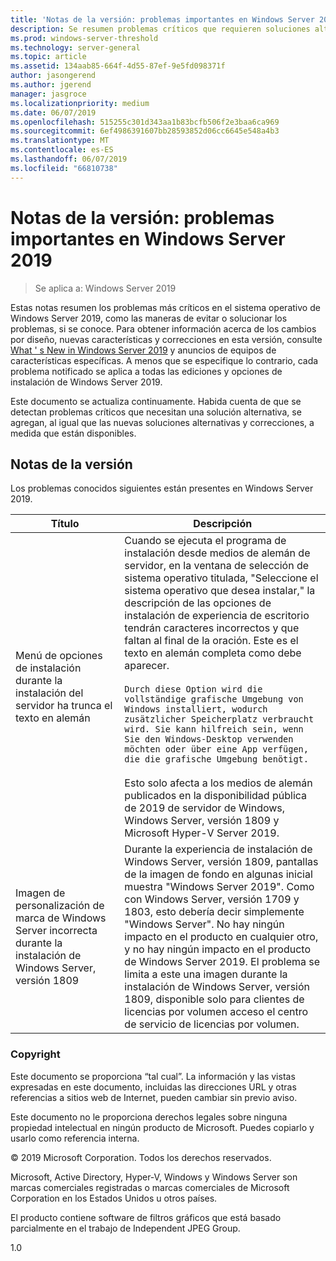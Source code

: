 ```yaml
---
title: 'Notas de la versión: problemas importantes en Windows Server 2019'
description: Se resumen problemas críticos que requieren soluciones alternativas para evitar bloqueos, dependientes, pérdida de datos y de error de instalación
ms.prod: windows-server-threshold
ms.technology: server-general
ms.topic: article
ms.assetid: 134aab85-664f-4d55-87ef-9e5fd098371f
author: jasongerend
ms.author: jgerend
manager: jasgroce
ms.localizationpriority: medium
ms.date: 06/07/2019
ms.openlocfilehash: 515255c301d343aa1b83bcfb506f2e3baa6ca969
ms.sourcegitcommit: 6ef4986391607bb28593852d06cc6645e548a4b3
ms.translationtype: MT
ms.contentlocale: es-ES
ms.lasthandoff: 06/07/2019
ms.locfileid: "66810738"
---
```

# <a name="release-notes---important-issues-in-windows-server-2019"></a>Notas de la versión: problemas importantes en Windows Server 2019

>Se aplica a: Windows Server 2019

Estas notas resumen los problemas más críticos en el sistema operativo de Windows Server 2019, como las maneras de evitar o solucionar los problemas, si se conoce. Para obtener información acerca de los cambios por diseño, nuevas características y correcciones en esta versión, consulte [What ' s New in Windows Server 2019](whats-new-19.md) y anuncios de equipos de características específicas. A menos que se especifique lo contrario, cada problema notificado se aplica a todas las ediciones y opciones de instalación de Windows Server 2019.  

Este documento se actualiza continuamente. Habida cuenta de que se detectan problemas críticos que necesitan una solución alternativa, se agregan, al igual que las nuevas soluciones alternativas y correcciones, a medida que están disponibles.  

## <a name="release-notes"></a>Notas de la versión

Los problemas conocidos siguientes están presentes en Windows Server 2019.

| Título         | Descripción                            |
| -----         | -----------                            |
| Menú de opciones de instalación durante la instalación del servidor ha trunca el texto en alemán | Cuando se ejecuta el programa de instalación desde medios de alemán de servidor, en la ventana de selección de sistema operativo titulada, "Seleccione el sistema operativo que desea instalar," la descripción de las opciones de instalación de experiencia de escritorio tendrán caracteres incorrectos y que faltan al final de la oración. Este es el texto en alemán completa como debe aparecer.<br/>      <br/>`Durch diese Option wird die vollständige grafische Umgebung von Windows installiert, wodurch zusätzlicher Speicherplatz verbraucht wird. Sie kann hilfreich sein, wenn Sie den Windows-Desktop verwenden möchten oder über eine App verfügen, die die grafische Umgebung benötigt.` <br><br>Esto solo afecta a los medios de alemán publicados en la disponibilidad pública de 2019 de servidor de Windows, Windows Server, versión 1809 y Microsoft Hyper-V Server 2019.|
| Imagen de personalización de marca de Windows Server incorrecta durante la instalación de Windows Server, versión 1809 | Durante la experiencia de instalación de Windows Server, versión 1809, pantallas de la imagen de fondo en algunas inicial muestra &quot;Windows Server 2019&quot;.  Como con Windows Server, versión 1709 y 1803, esto debería decir simplemente &quot;Windows Server&quot;.  No hay ningún impacto en el producto en cualquier otro, y no hay ningún impacto en el producto de Windows Server 2019.  El problema se limita a este una imagen durante la instalación de Windows Server, versión 1809, disponible solo para clientes de licencias por volumen acceso el centro de servicio de licencias por volumen.<br/> |

### <a name="copyright"></a>Copyright

Este documento se proporciona “tal cual”. La información y las vistas expresadas en este documento, incluidas las direcciones URL y otras referencias a sitios web de Internet, pueden cambiar sin previo aviso.  

Este documento no le proporciona derechos legales sobre ninguna propiedad intelectual en ningún producto de Microsoft. Puedes copiarlo y usarlo como referencia interna.

&copy; 2019 Microsoft Corporation. Todos los derechos reservados.  

Microsoft, Active Directory, Hyper-V, Windows y Windows Server son marcas comerciales registradas o marcas comerciales de Microsoft Corporation en los Estados Unidos u otros países.  

El producto contiene software de filtros gráficos que está basado parcialmente en el trabajo de Independent JPEG Group.  


1.0  
